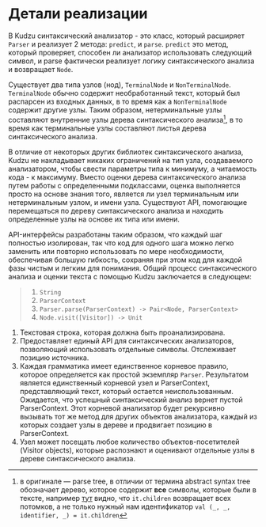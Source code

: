 # Детали реализации

В Kudzu синтаксический анализатор - это класс, который расширяет `Parser` и реализует 2 метода: `predict`, и `parse`. `predict` это метод, который проверяет, способен ли анализатор использовать следующий символ, и parse фактически реализует логику синтаксического анализа и возвращает `Node`.

Существует два типа узлов (нод), `TerminalNode` и `NonTerminalNode`. `TerminalNode` обычно содержит необработанный текст, который был распарсен из входных данных, в то время как a `NonTerminalNode` содержит другие узлы. Таким образом, нетерминальные узлы составляют внутренние узлы дерева синтаксического анализа[^1], в то время как терминальные узлы составляют листья дерева синтаксического анализа.

В отличие от некоторых других библиотек синтаксического анализа, Kudzu не накладывает никаких ограничений на тип узла, создаваемого анализатором, чтобы свести параметры типа к минимуму, а читаемость кода - к максимуму. Вместо оценки дерева синтаксического анализа путем работы с определенными подклассами, оценка выполняется просто на основе знания того, является ли узел терминальным или нетерминальным узлом, и имени узла. Существуют API, помогающие перемещаться по дереву синтаксического анализа и находить определенные узлы на основе их типа или имени.

API-интерфейсы разработаны таким образом, что каждый шаг полностью изолирован, так что код для одного шага можно легко заменить или повторно использовать по мере необходимости, обеспечивая большую гибкость, сохраняя при этом код для каждой фазы чистым и легким для понимания. Общий процесс синтаксического анализа и оценки текста с помощью Kudzu заключается в следующем:

> 1) `String`
> 2) `ParserContext`
> 3) `Parser.parse(ParserContext) -> Pair<Node, ParserContext>`
> 4) `Node.visit([Visitor]) -> Unit`

1. Текстовая строка, которая должна быть проанализирована.
2. Предоставляет единый API для синтаксических анализаторов, позволяющий использовать отдельные символы. Отслеживает позицию источника.
3. Каждая грамматика имеет единственное корневое правило, которое определяется как простой экземпляр `Parser`. Результатом является единственный корневой узел и ParserContext, представляющий текст, который остается неиспользованным. Ожидается, что успешный синтаксический анализ вернет пустой ParserContext. Этот корневой анализатор будет рекурсивно вызывать тот же метод для других объектов анализатора, каждый из которых создает узлы в дереве и продвигает позицию в ParserContext.
4. Узел может посещать любое количество объектов-посетителей (Visitor objects), которые распознают и оценивают отдельные узлы в дереве синтаксического анализа.


[^1]: в оригинале — parse tree, в отличии от термина abstract syntax tree обозначает дерево, которое содержит **все** символы, которые были в тексте, например [тут](./Find-and-replace.md) видно, что `it.children` возвращает всех потомков, а не только нужный нам идентификатор `val (_, _, identifier, _) = it.children`
